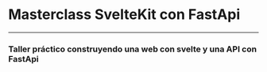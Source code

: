# Masterclass SvelteKit con FastApi
---
### Taller práctico construyendo una web con svelte y una API con FastApi